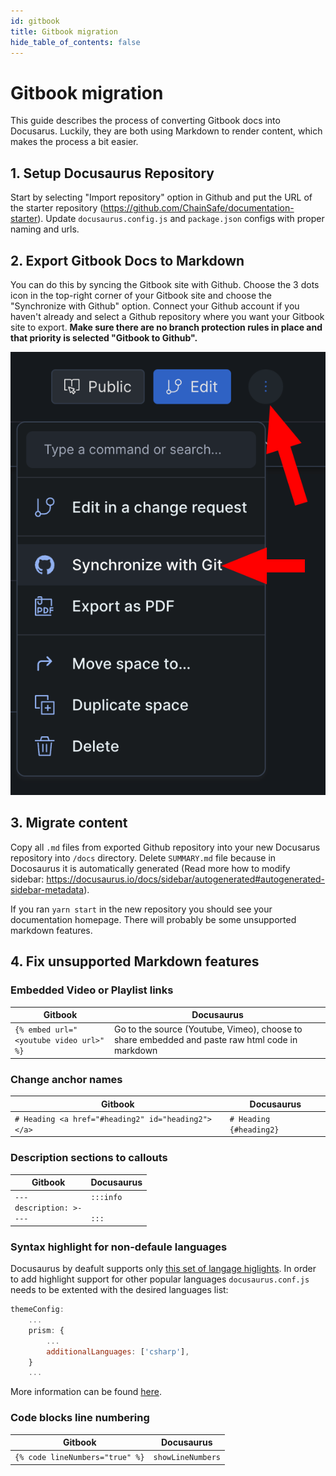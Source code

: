 ```yaml
---
id: gitbook
title: Gitbook migration
hide_table_of_contents: false
---
```


# Gitbook migration

This guide describes the process of converting Gitbook docs into Docusarus.
Luckily, they are both using Markdown to render content, which makes the process a bit easier.


## 1. Setup Docusaurus Repository

Start by selecting "Import repository" option in Github and put the URL of the starter repository (https://github.com/ChainSafe/documentation-starter). Update `docusaurus.config.js` and `package.json` configs with proper naming and urls. 

## 2. Export Gitbook Docs to Markdown

You can do this by syncing the Gitbook site with Github.
Choose the 3 dots icon in the top-right corner of your Gitbook site and choose the "Synchronize with Github" option.
Connect your Github account if you haven't already and select a Github repository where you want your Gitbook site to export. **Make sure there are no branch protection rules in place and that priority is selected "Gitbook to Github".**

![./assets/sync-with-github.png](./assets/sync-with-github.png)

## 3. Migrate content

Copy all `.md` files from exported Github repository into your new Docusarus repository into `/docs` directory.
Delete `SUMMARY.md` file because in Docosaurus it is automatically generated (Read more how to modify sidebar: https://docusaurus.io/docs/sidebar/autogenerated#autogenerated-sidebar-metadata).

If you ran `yarn start` in the new repository you should see your documentation homepage. There will probably be some unsupported markdown features.

## 4. Fix unsupported Markdown features

### Embedded Video or Playlist links

| Gitbook | Docusaurus |
| --- | --- |
| `{% embed url="<youtube video url>" %}` |  Go to the source (Youtube, Vimeo), choose to share embedded and paste raw html code in markdown |

### Change anchor names

| Gitbook | Docusaurus |
| --- | --- |
| `# Heading <a href="#heading2" id="heading2"></a>` |  `# Heading {#heading2}` |

### Description sections to callouts

| Gitbook | Docusaurus |
| --- | --- |
| <code>---<br/>description: >-<br/>---</code> |  <code>:::info<br/><br/>:::</code> |

### Syntax highlight for non-defaule languages

Docusaurus by deafult supports only [this set of langage higlights](https://github.com/FormidableLabs/prism-react-renderer/blob/master/src/vendor/prism/includeLangs.js). In order to add highlight support for other popular languages `docusaurus.conf.js` needs to be extented with the desired languages list:

```js
themeConfig:
    ...
    prism: {
        ...
        additionalLanguages: ['csharp'],
    }
    ...
```

More information can be found [here](https://docusaurus.io/docs/markdown-features/code-blocks#supported-languages).
### Code blocks line numbering

| Gitbook | Docusaurus |
| --- | --- |
| <code>{% code lineNumbers="true" %}</code> |  <code>showLineNumbers</code> |
